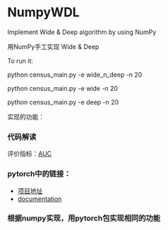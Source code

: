 # NumpyWDL

Implement Wide &amp; Deep algorithm by using NumPy

用NumPy手工实现 Wide & Deep

To run it:

python census_main.py -e wide_n_deep -n 20

python census_main.py -e wide -n 20

python census_main.py -e deep -n 20



实现的功能：



### 代码解读

评价指标：[AUC](.\metrics.py)






### pytorch中的链接：

* [项目地址](https://github.com/jrzaurin/pytorch-widedeep)
* [documentation](https://pytorch-widedeep.readthedocs.io/en/latest/index.html)

### 根据numpy实现，用pytorch包实现相同的功能
